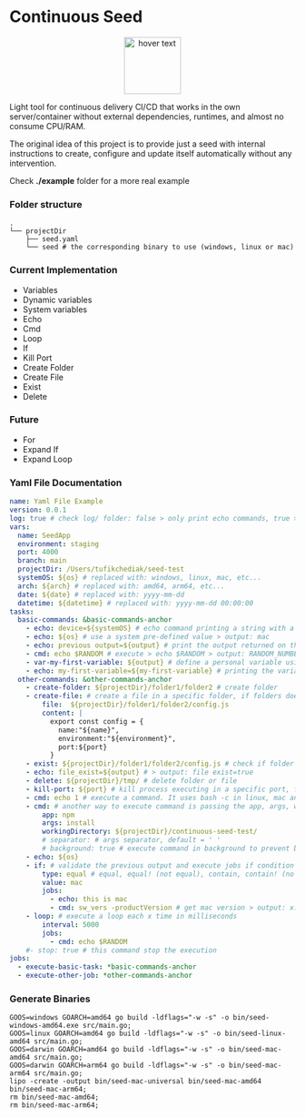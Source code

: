 # Continuous Seed
<p align="center">
  <img src="https://github.com/cloudbit-interactive/continuous-seed/blob/main/seed.png?raw=true" height="100" title="hover text">
</p>
<p>
	Light tool for continuous delivery CI/CD that works in the own server/container without external dependencies, runtimes, and almost no consume CPU/RAM.
</p>
<p>
	The original idea of this project is to provide just a seed with internal instructions to create, configure and update itself automatically without any intervention.
</p>
<p>
Check <strong>./example</strong> folder for a more real example
</p>

### Folder structure
```shell
.
└── projectDir
    ├── seed.yaml
    └── seed # the corresponding binary to use (windows, linux or mac)
```

### Current Implementation

<ul>
	<li>Variables</li>
	<li>Dynamic variables</li>
	<li>System variables</li>
	<li>Echo</li>
	<li>Cmd</li>
	<li>Loop</li>
	<li>If</li>
	<li>Kill Port</li>
	<li>Create Folder</li>
	<li>Create File</li>
	<li>Exist</li>
	<li>Delete</li>
</ul>

### Future

<ul>
	<li>For</li>
	<li>Expand If</li>
	<li>Expand Loop</li>
</ul>

### Yaml File Documentation

```yaml
name: Yaml File Example
version: 0.0.1
log: true # check log/ folder: false > only print echo commands, true > print all output in console on log/
vars:
  name: SeedApp
  environment: staging
  port: 4000
  branch: main
  projectDir: /Users/tufikchediak/seed-test
  systemOS: ${os} # replaced with: windows, linux, mac, etc...
  arch: ${arch} # replaced with: amd64, arm64, etc...
  date: ${date} # replaced with: yyyy-mm-dd
  datetime: ${datetime} # replaced with: yyyy-mm-dd 00:00:00
tasks:
  basic-commands: &basic-commands-anchor
    - echo: device=${systemOS} # echo command printing a string with a variable defined  above > output: device=mac
    - echo: ${os} # use a system pre-defined value > output: mac
    - echo: previous output=${output} # print the output returned on the previous line > output: previous output=mac
    - cmd: echo $RANDOM # execute > echo $RANDOM > output: RANDOM_NUMBER
    - var-my-first-variable: ${output} # define a personal variable using var-NAME, in this case is storing the output of the previews command
    - echo: my-first-variable=${my-first-variable} # printing the variable created previously > output: my-first-variable=20208
  other-commands: &other-commands-anchor
    - create-folder: ${projectDir}/folder1/folder2 # create folder
    - create-file: # create a file in a specific folder, if folders doesn't exist it will be auto-created
        file:  ${projectDir}/folder1/folder2/config.js
        content: |
          export const config = {
            name:"${name}",
            environment:"${environment}",
            port:${port}
          }
    - exist: ${projectDir}/folder1/folder2/config.js # check if folder or file exist > output: true, false
    - echo: file_exist=${output} # > output: file exist=true
    - delete: ${projectDir}/tmp/ # delete folder or file
    - kill-port: ${port} # kill process executing in a specific port, for multiple ports use comma separator > 4000, 8080, 80, 443
    - cmd: echo 1 # execute a command. It uses bash -c in linux, mac and powershell in windows
    - cmd: # another way to execute command is passing the app, args, workingDirectory, separator and background params
        app: npm
        args: install
        workingDirectory: ${projectDir}/continuous-seed-test/
        # separator: # args separator, default = ' '
        # background: true # execute command in background to prevent blocking main job
    - echo: ${os}
    - if: # validate the previous output and execute jobs if condition apply
        type: equal # equal, equal! (not equal), contain, contain! (no contain)
        value: mac
        jobs:
          - echo: this is mac
          - cmd: sw_vers -productVersion # get mac version > output: x.x.x
    - loop: # execute a loop each x time in milliseconds
        interval: 5000
        jobs:
          - cmd: echo $RANDOM
    #- stop: true # this command stop the execution
jobs:
  - execute-basic-task: *basic-commands-anchor
  - execute-other-job: *other-commands-anchor
```

### Generate Binaries
```
GOOS=windows GOARCH=amd64 go build -ldflags="-w -s" -o bin/seed-windows-amd64.exe src/main.go;
GOOS=linux GOARCH=amd64 go build -ldflags="-w -s" -o bin/seed-linux-amd64 src/main.go; 
GOOS=darwin GOARCH=amd64 go build -ldflags="-w -s" -o bin/seed-mac-amd64 src/main.go;
GOOS=darwin GOARCH=arm64 go build -ldflags="-w -s" -o bin/seed-mac-arm64 src/main.go;
lipo -create -output bin/seed-mac-universal bin/seed-mac-amd64 bin/seed-mac-arm64;
rm bin/seed-mac-amd64; 
rm bin/seed-mac-arm64;
```
